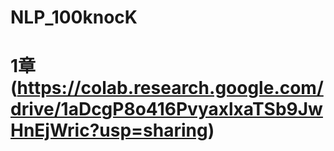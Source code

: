 # NLP_100knocK
# 1章(https://colab.research.google.com/drive/1aDcgP8o416PvyaxlxaTSb9JwHnEjWric?usp=sharing)
